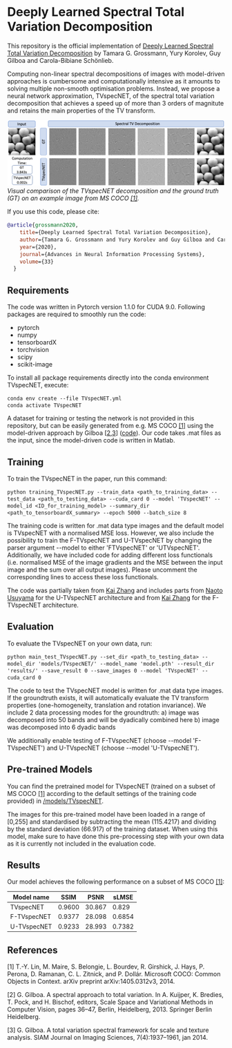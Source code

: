 # Deeply Learned Spectral Total Variation Decomposition

This repository is the official implementation of [Deeply Learned Spectral Total Variation Decomposition](https://arxiv.org/abs/2006.10004) by Tamara G. Grossmann, Yury Korolev, Guy Gilboa and Carola-Bibiane Schönlieb. 

Computing non-linear spectral decompositions of images with model-driven approaches is cumbersome and computationally intensive as it amounts to solving multiple non-smooth optimisation problems. Instead, we propose a neural network approximation, TVspecNET, of the spectral total variation decomposition that achieves a speed up of more than 3 orders of magnitute and retains the main properties of the TV transform. 

![](example_apples_time.png)
*Visual comparison of the TVspecNET decomposition and the ground truth (GT) on an example image from MS COCO [[1]](#1).*

If you use this code, please cite:
```bibtex
@article{grossmann2020,
    title={Deeply Learned Spectral Total Variation Decomposition},
    author={Tamara G. Grossmann and Yury Korolev and Guy Gilboa and Carola-Bibiane Schönlieb},
    year={2020},
    journal={Advances in Neural Information Processing Systems},
    volume={33}
  }
```

## Requirements

The code was written in Pytorch version 1.1.0 for CUDA 9.0. Following packages are required to smoothly run the code:
- pytorch
- numpy
- tensorboardX 
- torchvision
- scipy
- scikit-image

To install all package requirements directly into the conda environment TVspecNET, execute:

```setup
conda env create --file TVspecNET.yml
conda activate TVspecNET
```

A dataset for training or testing the network is not provided in this repository, but can be easily generated from e.g. MS COCO [[1]](#1) using the model-driven approach by Gilboa [[2](#2),[3](#3)] ([code](https://guygilboa.net.technion.ac.il/2020/10/09/spectral-total-variation-color/)). Our code takes .mat files as the input, since the model-driven code is written in Matlab.

## Training

To train the TVspecNET in the paper, run this command:

```train
python training_TVspecNET.py --train_data <path_to_training_data> --test_data <path_to_testing_data> --cuda_card 0 --model 'TVspecNET' --model_id <ID_for_training_model> --summary_dir <path_to_tensorboardX_summary> --epoch 5000 --batch_size 8
```
The training code is written for .mat data type images and the default model is TVspecNET with a normalised MSE loss. However, we also include the possibility to train the F-TVspecNET and U-TVspecNET by changing the parser argument --model to either 'FTVspecNET' or 'UTVspecNET'. Additionally, we have included code for adding different loss functionals (i.e. normalised MSE of the image gradients and the MSE between the input image and the sum over all output images). Please uncomment the corresponding lines to access these loss functionals.

The code was partially taken from [Kai Zhang](https://github.com/cszn/DnCNN) and includes parts from [Naoto Usuyama](https://github.com/usuyama/pytorch-unet/) for the U-TVspecNET architecture and from [Kai Zhang](https://github.com/cszn/KAIR) for the F-TVspecNET architecture.

## Evaluation

To evaluate the TVspecNET on your own data, run:

```eval
python main_test_TVspecNET.py --set_dir <path_to_testing_data> --model_dir 'models/TVspecNET/' --model_name 'model.pth' --result_dir 'results/' --save_result 0 --save_images 0 --model 'TVspecNET' --cuda_card 0
```
The code to test the TVspecNET model is written for .mat data type images. If the groundtruth exists, it will automatically evaluate the TV transform properties (one-homogeneity, translation and rotation invariance). We include 2 data processing modes for the groundtruth:
a) image was decomposed into 50 bands and will be dyadically combined here
b) image was decomposed into 6 dyadic bands

We additionally enable testing of F-TVspecNET (choose --model 'F-TVspecNET') and U-TVspecNET (choose --model 'U-TVspecNET').

## Pre-trained Models

You can find the pretrained model for TVspecNET (trained on a subset of MS COCO [[1]](#1) according to the default settings of the training code provided) in [/models/TVspecNET](https://github.com/TamaraGrossmann/TVspecNET/tree/main/models/TVspecNET/).

The images for this pre-trained model have been loaded in a range of [0,255] and standardised by subtracting the mean (115.4217) and dividing by the standard deviation (66.917) of the training dataset. When using this model, make sure to have done this pre-processing step with your own data as it is currently not included in the evaluation code.

## Results

Our model achieves the following performance on a subset of MS COCO [[1]](#1):

| Model name         | SSIM  | PSNR | sLMSE |
| ------------------ |---------------- | -------------- | -------------- |
| TVspecNET  |     0.9600         |      30.867       |      0.829    |
| F-TVspecNET  |     0.9377         |      28.098       |      0.6854    |
| U-TVspecNET  |     0.9233         |      28.993       |      0.7382    |


## References
<a id="1">[1]</a> 
T.-Y. Lin, M. Maire, S. Belongie, L. Bourdev, R. Girshick, J. Hays, P. Perona, D. Ramanan, C. L. Zitnick, and P. Dollár. 
Microsoft COCO: Common Objects in Context. 
arXiv preprint arXiv:1405.0312v3, 2014.

<a id="2">[2]</a> 
G. Gilboa. A spectral approach to total variation. In A. Kuijper, K. Bredies, T. Pock, and H. Bischof, editors, Scale Space and Variational Methods in Computer Vision, pages 36–47, Berlin, Heidelberg, 2013. Springer Berlin Heidelberg.

<a id="3">[3]</a> 
G. Gilboa. A total variation spectral framework for scale and texture analysis. SIAM Journal on Imaging Sciences, 7(4):1937–1961, jan 2014.
